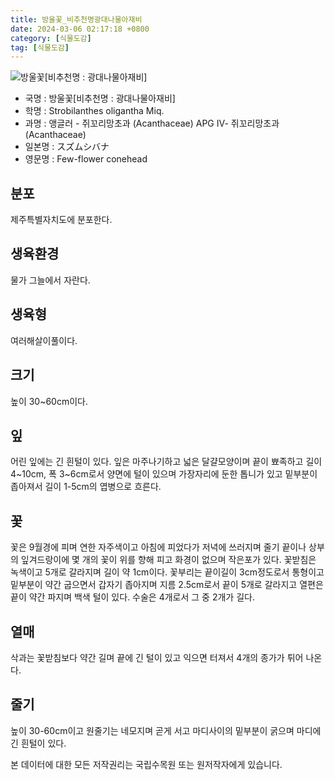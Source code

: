 ```yaml
---
title: 방울꽃_비추천명광대나물아재비
date: 2024-03-06 02:17:18 +0800
category: [식물도감]
tag: [식물도감]
---
```




![방울꽃[비추천명 : 광대나물아재비]](/fileUpload/plants/basic/Acanthaceae/Strobilanthes/14875/14875_1_th2.jpg)
- 국명 : 방울꽃[비추천명 : 광대나물아재비]
- 학명 : Strobilanthes oligantha Miq.
- 과명 : 앵글러 - 쥐꼬리망초과 (Acanthaceae) APG Ⅳ- 쥐꼬리망초과 (Acanthaceae)
- 일본명 : スズムシバナ
- 영문명 : Few-flower conehead


## 분포
제주특별자치도에 분포한다.
## 생육환경
물가 그늘에서 자란다.
## 생육형
여러해살이풀이다.
## 크기
높이 30~60cm이다.
## 잎
어린 잎에는 긴 흰털이 있다. 잎은 마주나기하고 넓은 달걀모양이며 끝이 뾰족하고 길이 4~10cm, 폭 3~6cm로서 양면에 털이 있으며 가장자리에 둔한 톱니가 있고 밑부분이 좁아져서 길이 1-5cm의 엽병으로 흐른다.
## 꽃
꽃은 9월경에 피며 연한 자주색이고 아침에 피었다가 저녁에 쓰러지며 줄기 끝이나 상부의 잎겨드랑이에 몇 개의 꽃이 위를 향해 피고 화경이 없으며 작은포가 있다. 꽃받침은 녹색이고 5개로 갈라지며 길이 약 1cm이다. 꽃부리는 끝이길이 3cm정도로서 통형이고 밑부분이 약간 굽으면서 갑자기 좁아지며 지름 2.5cm로서 끝이 5개로 갈라지고 열편은 끝이 약간 파지며 백색 털이 있다. 수술은 4개로서 그 중 2개가 길다.
## 열매
삭과는 꽃받침보다 약간 길며 끝에 긴 털이 있고 익으면 터져서 4개의 종가가 튀어 나온다.
## 줄기
높이 30-60cm이고 원줄기는 네모지며 곧게 서고 마디사이의 밑부분이 굵으며 마디에 긴 흰털이 있다.






본 데이터에 대한 모든 저작권리는 국립수목원 또는 원저작자에게 있습니다.

